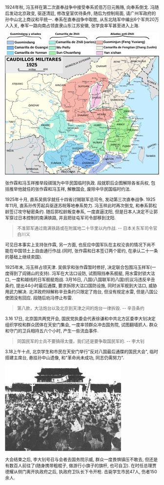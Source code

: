 1924年秋, 冯玉祥在第二次直奉战争中接受奉系贰佰万日元贿赂, 向奉系倒戈. 冯随后发动北京政变, 驱逐清廷, 修改皇室优待条件, 随后为控制局面, 请广州军政府的孙中山北上商议和平统一. 奉系在直奉战争中取胜, 从东北陆军中编出6个军共20万人入关, 奉军一路向南占领直隶山东江苏安徽, 张学良率军甚至进入上海.

![](./1925.png)

张作霖和冯玉祥推举段祺瑞为中华民国临时执政. 段就职后企图解除各省兵权, 包括推举他就任的张作霖和冯玉祥, 解散国会, 废除中华民国临时约法.

1925年十月, 直系吴佩孚就任十四省讨贼联军总司令, 发动第三次直奉战争. 1925年11月, 直系孙传芳起兵驱逐苏皖等地奉系势力. 冯玉祥此时再次倒戈, 和奉系郭松龄签订攻守秘密条约. 随后郭松龄叛变奉系, 一度直逼沈阳, 但是日本人决定不让郭军穿过日本控制的南满铁路, 并且把驻屯军司令部移到沈阳.

> 不准郭军通过南满铁路或在附属地二十华里以内作战. -- 日本关东军司令官白川义

 可见日本事实上支持张作霖, 另一方面, 也反应中国军队在主权沦丧的情况下尚不能在中国领土上自由通行作战.(同时, 张作霖和日本签订两个密约, 在承认二十一条的基础上继续卖国).

1925年末, 冯玉祥占领天津. 吴佩孚和张作霖暂时修好, 决定联合包围冯玉祥军(一度得到了阎锡山的支持). 冯军在大沽口设防, 试图阻挡奉系舰艇, 用水雷封锁大沽口, 一度和越线的日军舰艇炮战. 3月16日, 八国(八国联军的八国)抗议冯违反辛丑条约, 提出44小时最后通牒, 要求拆除大沽口国防设施, 同时派军舰到大沽口, 威胁用武力解决. 北洋政府辩解称辛丑条约只限定了炮台, 但没有规定水雷, 但是八国公使团没有回应. 段随后劝冯停止布雷.

> 第八款，大沽炮台以及北京到天津之间的炮台一律拆毁. -- 辛丑条约

3.16 17日, 北京国共两党开会, 国民党执委会代表徐谦和中共北方区委李大钊决定组织学校和群众团体在天安门集会, 一度率领群众冲击国务院, 试图翻墙抓人. 群众和守门的卫兵相持五六个小时, 产生一些流血事件.

> 同国民军的士兵不要搞得太僵，我们还是要争取国民军的. -- 李大钊

3.18上午十点, 北京学生和市民在天安门举行"反对八国最后通牒的国民大会", 临时搭建主席台, 悬挂孙中山遗像, 和"革命尚未成功, 同志仍需努力".

![](./318.JPG)

大会结束之后, 李大钊号召与会者去国务院示威, 群众一度畏惧镇压不敢去, 但还是有数百人前往了(随身携带粗棍子, 做游行小旗子的旗杆, 也可自卫). 在时任总理贾德耀从侧门离开执政府之后, 执政府卫队长下令开枪. 击毙学生市民47人, 伤者150余人.
